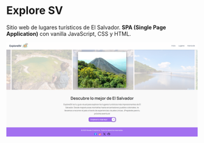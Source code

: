 # Explore SV

Sitio web de lugares turísticos de El Salvador. **SPA (Single Page Application)** con vanilla JavaScript, CSS y HTML.

![screenshot](./doc/screenshot.png)